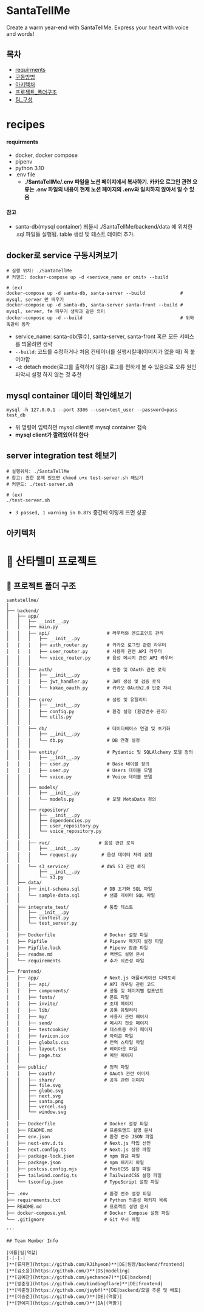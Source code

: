 # SantaTellMe
Create a warm year-end with SantaTellMe. Express your heart with voice and words!

## 목차
- [requirments](#requirments)
- [구동방법](#docker로-service-구동시켜보기)
- [아키텍처](#아키텍처)
- [프로젝트_폴더구조](#-📁-프로젝트-폴더-구조)
- [팀_구성](#Team-Member-Info)

# recipes
#### requirments
- docker, docker compose
- pipenv 
- python 3.10
- .env file
    - **./SantaTellMe/.env 파일을 노션 페이지에서 복사하기. 카카오 로그인 관련 오류는 .env 파일의 내용이 현제 노션 페이지의 .env와 일치하지 않아서 일 수 있음**
#### 참고
- santa-db(mysql container) 띄울시 ./SantaTellMe/backend/data 에 위치한 .sql 파일들 실행됨. table 생성 및 테스트 데이터 추가.

## docker로 service 구동시켜보기
```
# 실행 위치: ./SantaTellMe
# 커맨드: docker-compose up -d <serivce_name or omit> --build

# (ex)
docker-compose up -d santa-db, santa-server --build             # mysql, server 만 띄우기
docker-compose up -d santa-db, santa-server santa-front --build # mysql, server, fe 띄우기 생략과 같은 의미
docker-compose up -d --build                                    # 위와 똑같이 동작
```
- service_name: santa-db(필수), santa-server, santa-front 혹은 모든 서비스를 띄울려면 생략
- `--build`: 코드를 수정하거나 처음 컨테이너를 실행시킬때(이미지가 없을 때) 꼭 붙어야함
- `-d`: detach mode(로그를 출력하지 않음) 로그를 편하게 볼 수 있음으로 오류 원인 파악시  설정 하지 않는 것 추천

## mysql container 데이터 확인해보기
```
mysql -h 127.0.0.1 --port 3306 --user=test_user --password=pass test_db
```
- 위 명령어 입력하면 mysql client로 mysql container 접속
- **mysql client가 깔려있어야 한다**

## server integration test 해보기 
```
# 실행위치: ./SantaTellMe
# 참고: 권한 문제 있으면 chmod u+x test-server.sh 해보기
# 커맨드: ./test-server.sh

# (ex)
./test-server.sh
```
- `3 passed, 1 warning in 0.87s` 중간에 이렇게 뜨면 성공

## 아키텍처


# 🎅 산타텔미 프로젝트

## 📁 프로젝트 폴더 구조

```plaintext
santatellme/
│
├── backend/
│   ├── app/
│   │   ├── __init__.py
│   │   ├── main.py
│   │   ├── api/                     # 라우터와 엔드포인트 관리
│   │   │   ├── __init__.py
│   │   │   ├── auth_router.py       # 카카오 로그인 관련 라우터
│   │   │   ├── user_router.py       # 사용자 관련 API 라우터
│   │   │   └── voice_router.py      # 음성 메시지 관련 API 라우터
│   │   │
│   │   ├── auth/                    # 인증 및 OAuth 관련 로직
│   │   │   ├── __init__.py
│   │   │   ├── jwt_handler.py       # JWT 생성 및 검증 로직
│   │   │   └── kakao_oauth.py       # 카카오 OAuth2.0 인증 처리
│   │   │
│   │   ├── core/                    # 설정 및 유틸리티
│   │   │   ├── __init__.py
│   │   │   ├── config.py            # 환경 설정 (환경변수 관리)
│   │   │   └── utils.py          
│   │   │
│   │   ├── db/                      # 데이터베이스 연결 및 초기화
│   │   │   ├── __init__.py
│   │   │   └── db.py                # DB 연결 설정
│   │   │
│   │   ├── entity/                  # Pydantic 및 SQLAlchemy 모델 정의
│   │   │   ├── __init__.py
│   │   │   ├── user.py              # Base 테이블 정의
│   │   │   ├── user.py              # Users 테이블 모델
│   │   │   └── voice.py             # Voice 테이블 모델
│   │   │
│   │   ├── models/                  
│   │   │   ├── __init__.py
│   │   │   └── models.py            # 모델 MetaData 정의
│   │   │
│   │   ├── repository/     
│   │   │   ├── __init__.py        
│   │   │   ├── dependencies.py
│   │   │   ├── user_repository.py            
│   │   │   └── voice_repository.py           
│   │   │
│   │   ├── rvc/                  # 음성 관련 로직
│   │   │   ├── __init__.py
│   │   │   └── request.py         # 음성 데이터 처리 요청            
│   │   │
│   │   └── s3_service/            # AWS S3 관련 로직
│   │       ├── __init__.py
│   │       └── s3.py    
│   ├── data/
│   │   ├── init-schema.sql         # DB 초기화 SQL 파일
│   │   └── sample-data.sql         # 샘플 데이터 SQL 파일
│   │
│   ├── integrate_test/             # 통합 테스트
│   │   ├── __init__.py
│   │   ├── conftest.py
│   │   └── test_server.py
│   │
│   ├── Dockerfile                  # Docker 설정 파일
│   ├── Pipfile                     # Pipenv 패키지 설정 파일
│   ├── Pipfile.lock                # Pipenv 잠금 파일
│   ├── readme.md                   # 백엔드 설명 문서
│   └── requirements                # 추가 의존성 파일
│   
├── frontend/
│   ├── app/                        # Next.js 애플리케이션 디렉토리
│   │   ├── api/                    # API 라우팅 관련 코드
│   │   ├── components/             # 공통 및 페이지별 컴포넌트
│   │   ├── fonts/                  # 폰트 파일
│   │   ├── invite/                 # 초대 페이지
│   │   ├── lib/                    # 공통 유틸리티
│   │   ├── my/                     # 사용자 관련 페이지
│   │   ├── send/                   # 메시지 전송 페이지
│   │   ├── testcookie/             # 테스트용 쿠키 페이지
│   │   ├── favicon.ico             # 아이콘 파일
│   │   ├── globals.css             # 전역 스타일 파일
│   │   ├── layout.tsx              # 레이아웃 파일
│   │   └── page.tsx                # 메인 페이지
│   │   
│   ├── public/                     # 정적 파일
│   │   ├── oauth/                  # OAuth 관련 이미지
│   │   ├── share/                  # 공유 관련 이미지
│   │   ├── file.svg
│   │   ├── globe.svg
│   │   ├── next.svg
│   │   ├── santa.png
│   │   ├── vercel.svg
│   │   └── window.svg
│   │   
│   ├── Dockerfile                  # Docker 설정 파일
│   ├── README.md                   # 프론트엔드 설명 문서
│   ├── env.json                    # 환경 변수 JSON 파일
│   ├── next-env.d.ts               # Next.js 타입 선언
│   ├── next.config.ts              # Next.js 설정 파일
│   ├── package-lock.json           # npm 잠금 파일
│   ├── package.json                # npm 패키지 파일
│   ├── postcss.config.mjs          # PostCSS 설정 파일
│   ├── tailwind.config.ts          # TailwindCSS 설정 파일
│   └── tsconfig.json               # TypeScript 설정 파일
│
├── .env                            # 환경 변수 설정 파일
├── requirements.txt                # Python 의존성 패키지 목록
├── README.md                       # 프로젝트 설명 문서
├── docker-compose.yml              # Docker Compose 설정 파일
└── .gitignore                      # Git 무시 파일

'''

## Team Member Info

|이름|팀|역할|
|-|-|-|
|**[류지현](https://github.com/RJihyeon)**|DE|팀장/backend/frontend|
|**[김소윤](https://github.com/)**|DS|modeling|
|**[김예찬](https://github.com/yechance7)**|DE|backend|
|**[방준형](https://github.com/bindingflare)**|DE|frontend|
|**[박준형](https://github.com/jsybf)**|DE|backend/모델 추론 및 배포|
|**[이승준](https://github.com/)**|DE|(역할)|
|**[한예지](https://github.com/)**|DA|(역할)|